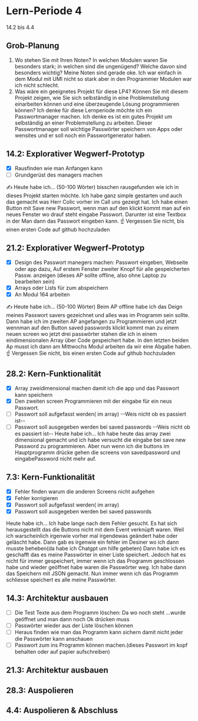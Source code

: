 # Lern-Periode 4

14.2 bis 4.4

## Grob-Planung

1. Wo stehen Sie mit Ihren Noten? In welchen Modulen waren Sie besonders stark; in welchen sind die ungenügend? Welche davon sind besonders wichtig? Meine Noten sind gerade oke. Ich war einfach in dem Modul mit UMl nicht so stark aber in den Programmier Modulen war ich nicht schlecht.
2. Was wäre ein geeignetes Projekt für diese LP4? Können Sie mit diesem Projekt zeigen, wie Sie sich selbständig in eine Problemstellung einarbeiten können und eine überzeugende Lösung programmieren können? Ich denke für diese Lernperiode möchte ich ein Passwortmanager machen. Ich denke es ist ein gutes Projekt um selbständig an einer Problemstellung zu arbeiten.
Dieser Passwortmanager soll wichtige Passwörter speichern von Apps oder wensites  und er soll noch ein Passwortgenerator haben.

## 14.2: Explorativer Wegwerf-Prototyp

- [x] Rausfinden wie man Anfangen kann
- [ ] Grundgerüst des managers machen

✍️ Heute habe ich... (50-100 Wörter)
bisschen rausgefunden wie ich in dieses Projekt starten möchte. Ich habe ganz simple gestarten und auch das gemacht was Herr Colic vorher im Call uns gezeigt hat. Ich habe einen Button mit Save new Passwort, wenn man auf den klickt kommt man auf ein neues Fenster wo drauf steht eingabe Passwort. Darunter ist eine Textbox in der Man dann das Passwort eingeben kann.
☝️ Vergessen Sie nicht, bis einen ersten Code auf github hochzuladen

## 21.2: Explorativer Wegwerf-Prototyp

- [x] Design des Passwort manegers machen: Passwort eingeben, Webseite oder app dazu, Auf erstem Fenster zweiter Knopf für alle gespeicherten Passw. anzeigen (dieses AP sollte offline, also ohne Laptop zu bearbeiten sein)
- [x] Arrays oder Lists für zum abspeichern
- [X] An Modul 164 arbeiten

✍️ Heute habe ich... (50-100 Wörter)
Beim AP offline habe ich das Deign meines Passwort savers gezeichnet und alles was im Programm sein sollte. Dann habe ich im zweiten AP angefangen zu Programmieren und jetzt wennman auf den Button saved passwords klickt kommt man zu einem neuen screen wo jetzt drei passwörter stahen die ich in einem eindimensionalen Array über Code gespeichert habe. In den letzten beiden Ap musst ich dann am Mittwochs Modul arbeiten da wir eine Abgabe haben.
☝️ Vergessen Sie nicht, bis einen ersten Code auf github hochzuladen

## 28.2: Kern-Funktionalität
- [x] Array zweidimensional machen damit ich die app und das Passwort kann speichern
- [x] Den zweiten screen Programmieren mit der eingabe für ein neus Passwort.
- [ ] Passwort soll aufgefasst werden( im array) --Weis nicht ob es passiert ist--
- [ ] Passwort soll ausgegeben werden bei saved passwords --Weis nicht ob es passiert ist--
Heute habe ich...
Ich habe heute das array zwei dimensional gemacht und ich habe versucht die eingabe bei save new Password zu programmieren. Aber nun wenn ich die buttons im Hauptprogramm drücke gehen die screens von savedpassword und eingabePassword nicht mehr auf.
## 7.3: Kern-Funktionalität
- [x] Fehler finden warum die anderen Screens nicht aufgehen
- [x] Fehler korrigieren
- [x] Passwort soll aufgefasst werden( im array) 
- [x] Passwort soll ausgegeben werden bei saved passwords

Heute habe ich...
Ich habe lange nach dem Fehler gesucht. Es hat sich herausgestellt das die Buttons nicht mit dem Event verknüpft waren. Weil ich warscheinlich irgenwie vorher mal irgendewas geändert habe oder geläscht habe. Dann gab es irgenwie ein fehler im Desiner wo ich dann musste beheben(da habe ich Chatgpt um hilfe gebeten) Dann habe ich es geschafft das es meine Passwörter in einer Liste speichert. Jedoch hat es nicht für immer gespeichert, immer wenn ich das Programm geschlossen habe und wieder geöffnet habe waren die Passwörter weg. Ich habe dann das Speichern mit JSON gemacht. Nun immer wenn ich das Programm schliesse speichert es alle meine Passwörter.

## 14.3: Architektur ausbauen

- [ ] Die Test Texte aus dem Programm löschen: Da wo noch steht ...wurde geöffnet und man dann noch Ok drücken muss
- [ ] Passwörter wieder aus der Liste löschen können
- [ ] Heraus finden wie man das Programm kann sichern damit nicht jeder die Passwörter kann anschauen
- [ ] Passwort zum ins Programm können machen.(dieses Passwort im kopf behalten oder auf papier aufschreiben)

## 21.3: Architektur ausbauen

## 28.3: Auspolieren

## 4.4: Auspolieren & Abschluss

